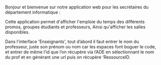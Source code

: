 Bonjour et bienvenue sur notre application web pour les secrétaires du département informatique :

Cette application permet d'afficher l'emploie du temps des différents promos, groupes étudiants et professeurs,
Ainsi qu'afficher les salles disponibles.

Dans l'interface 'Enseignants', tout d’abord il faut entrer le nom du professeur, 
juste son prénom ou nom car les espaces font boguer le code, et entrer de même l’id que l’on 
récupère via l’ADE en sélectionnant le nom du prof et en générant une url puis on récupère ‘RessourceID.
